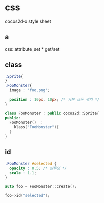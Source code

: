 # css
cocos2d-x style sheet

a
----
css::attribute_set
			* get/set

class
----
```css
.Sprite{
}
.FooMonster{
  image : 'foo.png';
  
  position : 10px, 10px; /* 기본 스폰 위치 */
}
```
```C++
class FooMonster : public cocos2d::Sprite{
public:
  FooMonster()  : 
    klass("FooMonster"){
  }
}
```

id
----
```css
.FooMonster #selected {
  opacity : 0.5; /* 반투명 */
  scale : 1.1;
}
```
```C++
auto foo = FooMonster::create();

foo->id("selected");
```
